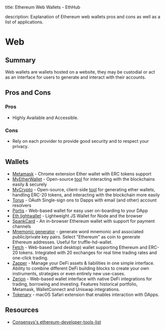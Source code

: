 title: Ethereum Web Wallets - EthHub

description: Explanation of Ethereum web wallets pros and cons as well as a list of applications.

# Web

## Summary

Web wallets are wallets hosted on a website, they may be custodial or act as an interface for users to generate and interact with their accounts.

## Pros and Cons

### Pros

* Highly Available and Accessible.

### Cons

* Rely on each provider to provide good security and to respect your privacy.

## Wallets

* [Metamask](https://metamask.io/) - Chrome extension Ether wallet with ERC tokens support
* [MyEtherWallet](https://github.com/MyEtherWallet) - Open-source [tool](https://www.myetherwallet.com/) for interacting with the blockchains easily & securely
* [MyCrypto](https://github.com/MyCryptoHQ) - Open-source, client-side [tool](https://mycrypto.com/account) for generating ether wallets, handling ERC-20 tokens, and interacting with the blockchain more easily
* [Torus](https://tor.us/) - OAuth Single-sign ons to Dapps with email (and other) account resolvers
* [Portis](https://portis.io/) - Web-based wallet for easy user on-boarding to your DApp
* [Eth lightwallet](https://github.com/ConsenSys/eth-lightwallet) - Lightweight JS Wallet for Node and the browser
* [SpankCard](https://github.com/SpankChain/SpankCard) - An in-browser Ethereum wallet with support for payment channels
* [Mnemonic generator](https://iancoleman.io/bip39/) - generate word mnemonic and associated public/private key pairs. Select "Ethereum" as coin to generate Ethereum addresses. Useful for truffle-hd-wallet.
* [Fetch](https://hellofetch.co/download) - Web-based \(and desktop\) wallet supporting Ethereum and ERC-20 tokens. Integrated with 20 exchanges for real time trading rates and one-click trading.
* [Zapper](https://zapper.fi/) - Manage your DeFi assets & liabilities in one simple interface. Ability to combine different DeFi building blocks to create your own instruments, strategies or even entirely new use-cases.
* [Zerion](https://zerion.io/) - Web-based wallet interface with native DeFi integrations for trading, borrowing and investing. Features historical portfolio, Metamask, WalletConnect and Uniswap integrations. 
* [Tokenary](https://tokenary.io/macos/) - macOS Safari extension that enables interaction with DApps.
	
## Resources

* [Consensys's ethereum-developer-tools-list](https://github.com/ConsenSys/ethereum-developer-tools-list/blob/master/EcosystemResources.md)

